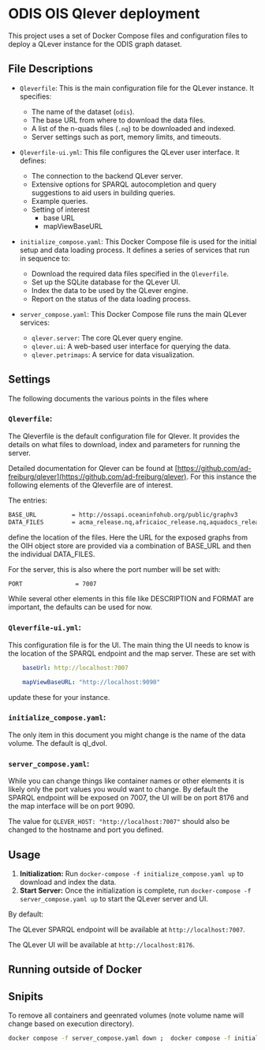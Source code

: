 # ODIS OIS Qlever deployment

This project uses a set of Docker Compose files and configuration files to deploy a QLever instance for the ODIS graph dataset.

## File Descriptions

*   `Qleverfile`: This is the main configuration file for the QLever instance. It specifies:
    *   The name of the dataset (`odis`).
    *   The base URL from where to download the data files.
    *   A list of the n-quads files (`.nq`) to be downloaded and indexed.
    *   Server settings such as port, memory limits, and timeouts.

*   `Qleverfile-ui.yml`: This file configures the QLever user interface. It defines:
    *   The connection to the backend QLever server.
    *   Extensive options for SPARQL autocompletion and query suggestions to aid users in building queries.
    *   Example queries.
    * Setting of interest
      * base URL
      * mapViewBaseURL

*   `initialize_compose.yaml`: This Docker Compose file is used for the initial setup and data loading process. It defines a series of services that run in sequence to:
    *   Download the required data files specified in the `Qleverfile`.
    *   Set up the SQLite database for the QLever UI.
    *   Index the data to be used by the QLever engine.
    *   Report on the status of the data loading process.

*   `server_compose.yaml`: This Docker Compose file runs the main QLever services:
    *   `qlever.server`: The core QLever query engine.
    *   `qlever.ui`: A web-based user interface for querying the data.
    *   `qlever.petrimaps`: A service for data visualization.



## Settings

The following documents the various points in the files where


###   `Qleverfile`:

The Qleverfile is the default configuration file for Qlever.  It provides the details on what
files to download, index and parameters for running the server.

Detailed documentation for Qlever can be found at [https://github.com/ad-freiburg/qlever](https://github.com/ad-freiburg/qlever).  For this instance the following elements of the Qleverfile
are of interest.

The entries:

```bash
BASE_URL          = http://ossapi.oceaninfohub.org/public/graphv3
DATA_FILES        = acma_release.nq,africaioc_release.nq,aquadocs_release.nq,argovis_release.nq,bebop_release.nq,benguelacc_release.nq,bmdc_release.nq,bodc_release.nq,calcofi_release.nq,caribbeanmarineatlas_release.nq,cchdo_release.nq,cioos_release.nq,cioosatlantic_release.nq,edmerp_release.nq,edmo_release.nq,emodnet_release.nq,euroceanevents_release.nq,euroceaninstitutions_release.nq,euroceanorgs_release.nq,euroceanprojects_release.nq,euroceanvessels_release.nq,inanodc_release.nq,incois_release.nq,invemardocuments_release.nq,invemarexperts_release.nq,invemargeo_release.nq,invemarinstitutions_release.nq,invemartraining_release.nq,invemarvessels_release.nq,isa_release.nq,marcobolo_release.nq,marineie_release.nq,marinetraining_release.nq,maspawio_release.nq,medin_release.nq,metsrcn_release.nq,mims_release.nq,ncei_release.nq,obis_release.nq,obps_release.nq,oceanexpert_release.nq,oceanexperts_release.nq,oceanscape_release.nq,odiscat_release.nq,openasfa_release.nq,osmc_release.nq,pdh_release.nq,pedp_release.nq,r2r_release.nq,rda_release.nq,spase_release.nq,unep_release.nq,wiosymphony_release.nq,wod_release.nq,zmt_release.nq
```

define the location of the files.  Here the URL for the exposed graphs from the OIH object store are provided via
a combination of BASE_URL and then the individual DATA_FILES.

For the server, this is also where the port number will be set with:

```bash
PORT               = 7007
```

While several other elements in this file like DESCRIPTION and FORMAT are important, the defaults can be used
for now.


###   `Qleverfile-ui.yml`:

This configuration file is for the UI.  The main thing the UI needs to know is the location of the
SPARQL endpoint and the map server.  These are set with

```yaml
    baseUrl: http://localhost:7007
```

```yaml
    mapViewBaseURL: "http://localhost:9090"
```

update these for your instance.

### `initialize_compose.yaml`:

The only item in this document you might change is the name of the data volume.  The default is ql_dvol.

###  `server_compose.yaml`:

While you can change things like container names or other elements it is likely only the port values you would
want to change.  By default the SPARQL endpoint will be exposed on 7007, the UI will be on port 8176 and the map
interface will be on port 9090.

The value for `QLEVER_HOST: "http://localhost:7007"`  should also be changed to the hostname and port you
defined.


## Usage

1.  **Initialization:** Run `docker-compose -f initialize_compose.yaml up` to download and index the data.
2.  **Start Server:** Once the initialization is complete, run `docker-compose -f server_compose.yaml up` to start the QLever server and UI.

By default:

The QLever SPARQL endpoint will be available at `http://localhost:7007`.

The QLever UI will be available at `http://localhost:8176`.

## Running outside of Docker



## Snipits


To remove all containers and geenrated volumes (note volume name will change based on execution directory).


```bash
docker compose -f server_compose.yaml down ;  docker compose -f initialize_compose.yaml down ;  docker volume rm  test_oih_ql_dvol
```
